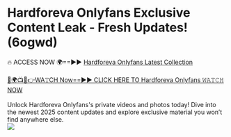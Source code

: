 # Hardforeva Onlyfans Exclusive Content Leak - Fresh Updates! (6ogwd)

🔥 ACCESS NOW 🌍==►► <a href="https://tinyurl.com/kvy9nzfs" rel="nofollow">Hardforeva Onlyfans Latest Collection</a>
<br><br>
[🔴🌍📺📱👉WA𝚃CH Now==►► CLICK HERE TO Hardforeva Onlyfans 𝚆𝙰𝚃𝙲𝙷 NOW](https://tinyurl.com/kvy9nzfs)
<br><br>
Unlock Hardforeva Onlyfans's private videos and photos today! Dive into the newest 2025 content updates and explore exclusive material you won’t find anywhere else.
<br>
<a href="https://tinyurl.com/kvy9nzfs" rel="nofollow" data-target="animated-image.originalLink"><img src="https://camo.githubusercontent.com/8a4f000d20f83aca3bf7ec5f350d767afa0574a8a352519fd8cfa583a6f93a33/68747470733a2f2f692e696d6775722e636f6d2f644a486b345a712e676966" data-canonical-src="https://i.imgur.com/dJHk4Zq.gif" style="max-width: 100%; display: inline-block;" data-target="animated-image.originalImage"></a>
<br>
